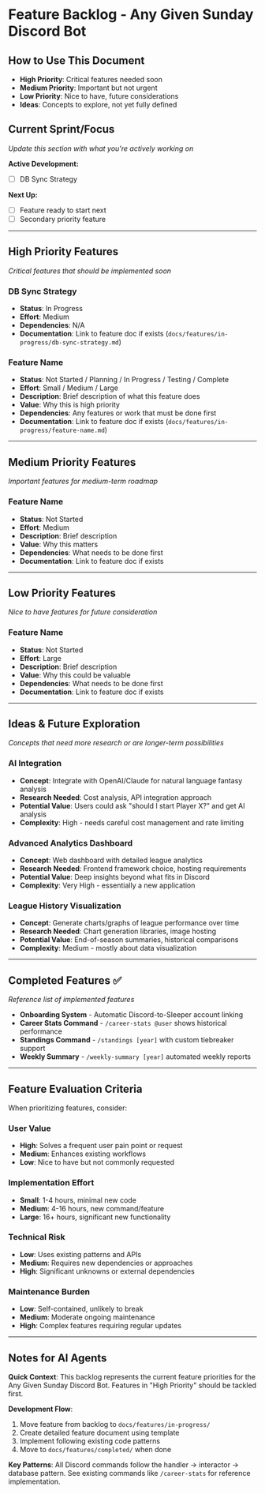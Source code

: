 # Feature Backlog - Any Given Sunday Discord Bot

## How to Use This Document
- **High Priority**: Critical features needed soon
- **Medium Priority**: Important but not urgent
- **Low Priority**: Nice to have, future considerations
- **Ideas**: Concepts to explore, not yet fully defined

## Current Sprint/Focus
*Update this section with what you're actively working on*

**Active Development:**
- [ ] DB Sync Strategy

**Next Up:**
- [ ] Feature ready to start next
- [ ] Secondary priority feature

---

## High Priority Features
*Critical features that should be implemented soon*

### DB Sync Strategy
- **Status**: In Progress
- **Effort**: Medium
- **Dependencies**: N/A
- **Documentation**: Link to feature doc if exists (`docs/features/in-progress/db-sync-strategy.md`)


### Feature Name
- **Status**: Not Started / Planning / In Progress / Testing / Complete
- **Effort**: Small / Medium / Large
- **Description**: Brief description of what this feature does
- **Value**: Why this is high priority
- **Dependencies**: Any features or work that must be done first
- **Documentation**: Link to feature doc if exists (`docs/features/in-progress/feature-name.md`)

---

## Medium Priority Features
*Important features for medium-term roadmap*

### Feature Name
- **Status**: Not Started
- **Effort**: Medium
- **Description**: Brief description
- **Value**: Why this matters
- **Dependencies**: What needs to be done first
- **Documentation**: Link to feature doc if exists

---

## Low Priority Features
*Nice to have features for future consideration*

### Feature Name
- **Status**: Not Started
- **Effort**: Large
- **Description**: Brief description
- **Value**: Why this could be valuable
- **Dependencies**: What needs to be done first
- **Documentation**: Link to feature doc if exists

---

## Ideas & Future Exploration
*Concepts that need more research or are longer-term possibilities*

### AI Integration
- **Concept**: Integrate with OpenAI/Claude for natural language fantasy analysis
- **Research Needed**: Cost analysis, API integration approach
- **Potential Value**: Users could ask "should I start Player X?" and get AI analysis
- **Complexity**: High - needs careful cost management and rate limiting

### Advanced Analytics Dashboard
- **Concept**: Web dashboard with detailed league analytics
- **Research Needed**: Frontend framework choice, hosting requirements
- **Potential Value**: Deep insights beyond what fits in Discord
- **Complexity**: Very High - essentially a new application

### League History Visualization
- **Concept**: Generate charts/graphs of league performance over time
- **Research Needed**: Chart generation libraries, image hosting
- **Potential Value**: End-of-season summaries, historical comparisons
- **Complexity**: Medium - mostly about data visualization

---

## Completed Features ✅
*Reference list of implemented features*

- **Onboarding System** - Automatic Discord-to-Sleeper account linking
- **Career Stats Command** - `/career-stats @user` shows historical performance
- **Standings Command** - `/standings [year]` with custom tiebreaker support
- **Weekly Summary** - `/weekly-summary [year]` automated weekly reports

---

## Feature Evaluation Criteria

When prioritizing features, consider:

### User Value
- **High**: Solves a frequent user pain point or request
- **Medium**: Enhances existing workflows
- **Low**: Nice to have but not commonly requested

### Implementation Effort
- **Small**: 1-4 hours, minimal new code
- **Medium**: 4-16 hours, new command/feature
- **Large**: 16+ hours, significant new functionality

### Technical Risk
- **Low**: Uses existing patterns and APIs
- **Medium**: Requires new dependencies or approaches
- **High**: Significant unknowns or external dependencies

### Maintenance Burden
- **Low**: Self-contained, unlikely to break
- **Medium**: Moderate ongoing maintenance
- **High**: Complex features requiring regular updates

---

## Notes for AI Agents

**Quick Context**: This backlog represents the current feature priorities for the Any Given Sunday Discord Bot. Features in "High Priority" should be tackled first.

**Development Flow**: 
1. Move feature from backlog to `docs/features/in-progress/`
2. Create detailed feature document using template
3. Implement following existing code patterns
4. Move to `docs/features/completed/` when done

**Key Patterns**: All Discord commands follow the handler → interactor → database pattern. See existing commands like `/career-stats` for reference implementation.